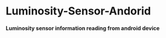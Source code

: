 # Luminosity-Sensor-Andorid

#### Luminosity sensor information reading from android device


<!--stackedit_data:
eyJoaXN0b3J5IjpbMjQ0NDM5MjMzXX0=
-->